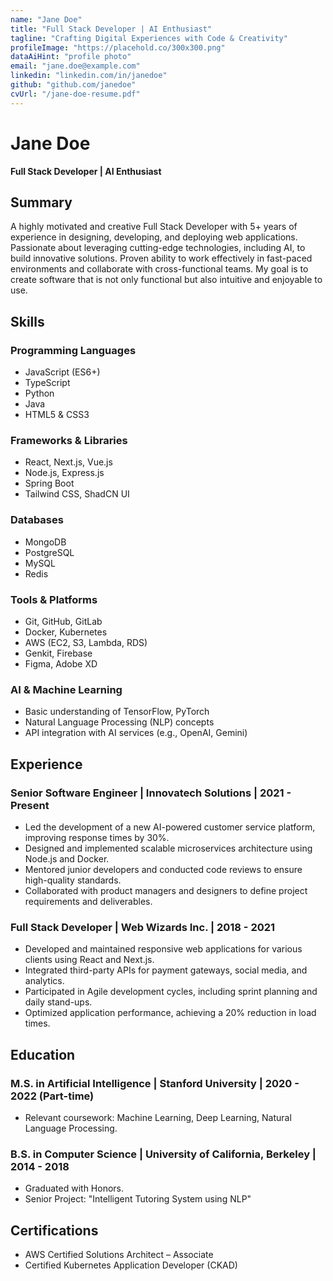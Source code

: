 ```yaml
---
name: "Jane Doe"
title: "Full Stack Developer | AI Enthusiast"
tagline: "Crafting Digital Experiences with Code & Creativity"
profileImage: "https://placehold.co/300x300.png"
dataAiHint: "profile photo"
email: "jane.doe@example.com"
linkedin: "linkedin.com/in/janedoe"
github: "github.com/janedoe"
cvUrl: "/jane-doe-resume.pdf" 
---
```


# Jane Doe
**Full Stack Developer | AI Enthusiast**

## Summary
A highly motivated and creative Full Stack Developer with 5+ years of experience in designing, developing, and deploying web applications. Passionate about leveraging cutting-edge technologies, including AI, to build innovative solutions. Proven ability to work effectively in fast-paced environments and collaborate with cross-functional teams. My goal is to create software that is not only functional but also intuitive and enjoyable to use.

## Skills

### Programming Languages
- JavaScript (ES6+)
- TypeScript
- Python
- Java
- HTML5 & CSS3

### Frameworks & Libraries
- React, Next.js, Vue.js
- Node.js, Express.js
- Spring Boot
- Tailwind CSS, ShadCN UI

### Databases
- MongoDB
- PostgreSQL
- MySQL
- Redis

### Tools & Platforms
- Git, GitHub, GitLab
- Docker, Kubernetes
- AWS (EC2, S3, Lambda, RDS)
- Genkit, Firebase
- Figma, Adobe XD

### AI & Machine Learning
- Basic understanding of TensorFlow, PyTorch
- Natural Language Processing (NLP) concepts
- API integration with AI services (e.g., OpenAI, Gemini)

## Experience

### Senior Software Engineer | Innovatech Solutions | 2021 - Present
- Led the development of a new AI-powered customer service platform, improving response times by 30%.
- Designed and implemented scalable microservices architecture using Node.js and Docker.
- Mentored junior developers and conducted code reviews to ensure high-quality standards.
- Collaborated with product managers and designers to define project requirements and deliverables.

### Full Stack Developer | Web Wizards Inc. | 2018 - 2021
- Developed and maintained responsive web applications for various clients using React and Next.js.
- Integrated third-party APIs for payment gateways, social media, and analytics.
- Participated in Agile development cycles, including sprint planning and daily stand-ups.
- Optimized application performance, achieving a 20% reduction in load times.

## Education

### M.S. in Artificial Intelligence | Stanford University | 2020 - 2022 (Part-time)
- Relevant coursework: Machine Learning, Deep Learning, Natural Language Processing.

### B.S. in Computer Science | University of California, Berkeley | 2014 - 2018
- Graduated with Honors.
- Senior Project: "Intelligent Tutoring System using NLP"

## Certifications
- AWS Certified Solutions Architect – Associate
- Certified Kubernetes Application Developer (CKAD)
